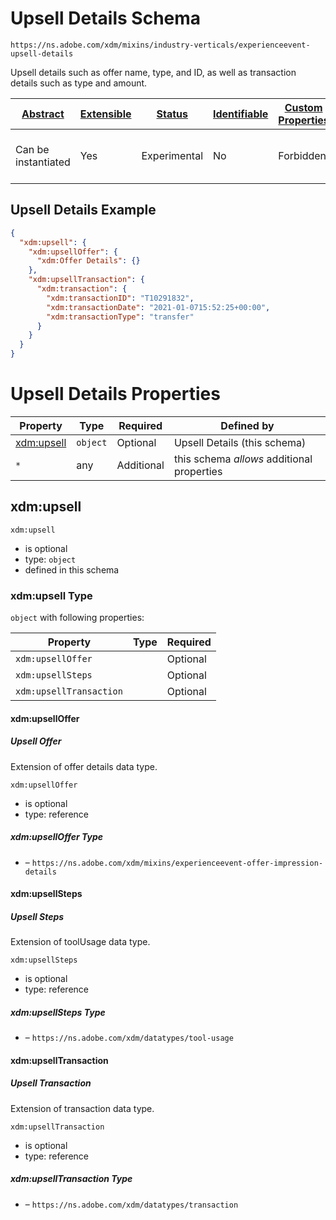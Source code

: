
# Upsell Details Schema

```
https://ns.adobe.com/xdm/mixins/industry-verticals/experienceevent-upsell-details
```

Upsell details such as offer name, type, and ID, as well as transaction details such as type and amount.

| [Abstract](../../../../abstract.md) | [Extensible](../../../../extensions.md) | [Status](../../../../status.md) | [Identifiable](../../../../id.md) | [Custom Properties](../../../../extensions.md) | [Additional Properties](../../../../extensions.md) | Defined In |
|-------------------------------------|-----------------------------------------|---------------------------------|-----------------------------------|------------------------------------------------|----------------------------------------------------|------------|
| Can be instantiated | Yes | Experimental | No | Forbidden | Permitted | [mixins/experience-event/industry-verticals/experienceevent-upsell-details.schema.json](mixins/experience-event/industry-verticals/experienceevent-upsell-details.schema.json) |

## Upsell Details Example
```json
{
  "xdm:upsell": {
    "xdm:upsellOffer": {
      "xdm:Offer Details": {}
    },
    "xdm:upsellTransaction": {
      "xdm:transaction": {
        "xdm:transactionID": "T10291832",
        "xdm:transactionDate": "2021-01-0715:52:25+00:00",
        "xdm:transactionType": "transfer"
      }
    }
  }
}
```

# Upsell Details Properties

| Property | Type | Required | Defined by |
|----------|------|----------|------------|
| [xdm:upsell](#xdmupsell) | `object` | Optional | Upsell Details (this schema) |
| `*` | any | Additional | this schema *allows* additional properties |

## xdm:upsell


`xdm:upsell`
* is optional
* type: `object`
* defined in this schema

### xdm:upsell Type


`object` with following properties:


| Property | Type | Required |
|----------|------|----------|
| `xdm:upsellOffer`|  | Optional |
| `xdm:upsellSteps`|  | Optional |
| `xdm:upsellTransaction`|  | Optional |



#### xdm:upsellOffer
##### Upsell Offer

Extension of offer details data type.

`xdm:upsellOffer`
* is optional
* type: reference

##### xdm:upsellOffer Type


* []() – `https://ns.adobe.com/xdm/mixins/experienceevent-offer-impression-details`







#### xdm:upsellSteps
##### Upsell Steps

Extension of toolUsage data type.

`xdm:upsellSteps`
* is optional
* type: reference

##### xdm:upsellSteps Type


* []() – `https://ns.adobe.com/xdm/datatypes/tool-usage`







#### xdm:upsellTransaction
##### Upsell Transaction

Extension of transaction data type.

`xdm:upsellTransaction`
* is optional
* type: reference

##### xdm:upsellTransaction Type


* []() – `https://ns.adobe.com/xdm/datatypes/transaction`









